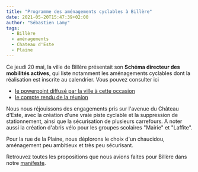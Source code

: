 ```yaml
---
title: "Programme des aménagements cyclables à Billère"
date: 2021-05-20T15:47:39+02:00
author: "Sébastien Lamy"
tags:
  - Billère
  - aménagements
  - Chateau d'Este
  - Plaine
---
```


Ce jeudi 20 mai, la ville de Billère présentait son **Schéma directeur des mobilités actives**, qui liste notamment les aménagements cyclables dont la réalisation est inscrite au calendrier. Vous pouvez consulter ici 

* [le powerpoint diffusé par la ville à cette occasion](2021-05-20-diaporama-schema-directeur-mobilites-actives-billere.pdf)
* [le compte rendu de la réunion](2021-05-20-cr-schema-directeur-mobilites-actives-billere.pdf)

Nous nous réjouissons des engagements pris sur l'avenue du Château d'Este, avec la création d'une vraie piste cyclable et la suppression de stationnement, ainsi que la sécurisation de plusieurs carrefours. A noter aussi la création d'abris vélo pour les groupes scolaires "Mairie" et "Laffite". 

Pour la rue de la Plaine, nous déplorons le choix d'un chaucidou, aménagement peu ambitieux et très peu sécurisant.

Retrouvez toutes les propositions que nous avions faites pour Billère dans notre [manifeste](https://municipales2020.parlons-velo.fr/manifeste/download/25006).

